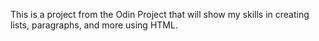 This is a project from the Odin Project that will show my skills in
creating lists, paragraphs, and more using HTML.